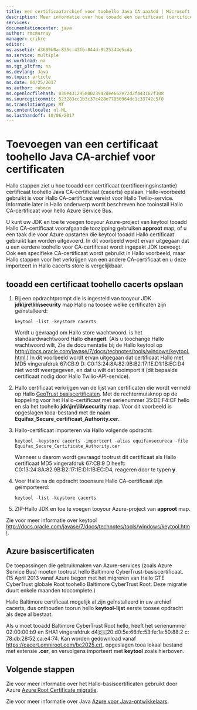 ```yaml
---
title: een certificaatarchief voor toohello Java CA aaaAdd | Microsoft Docs
description: Meer informatie over hoe tooadd een certificaat (certificeringsinstantie) certificaat toohello Java CA-certificaat (cacerts) opslaan voor Twilio-service of Azure Service Bus.
services: 
documentationcenter: java
author: rmcmurray
manager: erikre
editor: 
ms.assetid: d3699b0a-835c-43fb-844d-9c25344e5cda
ms.service: multiple
ms.workload: na
ms.tgt_pltfrm: na
ms.devlang: Java
ms.topic: article
ms.date: 04/25/2017
ms.author: robmcm
ms.openlocfilehash: 030e43129580023942dee662e72d2f443167f308
ms.sourcegitcommit: 523283cc1b3c37c428e77850964dc1c33742c5f0
ms.translationtype: MT
ms.contentlocale: nl-NL
ms.lasthandoff: 10/06/2017
---
```

# <a name="adding-a-certificate-toohello-java-ca-certificates-store"></a>Toevoegen van een certificaat toohello Java CA-archief voor certificaten
Hallo stappen ziet u hoe tooadd een certificaat (certificeringsinstantie) certificaat toohello Java CA-certificaat (cacerts) opslaan. Hallo-voorbeeld gebruikt is voor Hallo CA-certificaat vereist voor Hallo Twilio-service. Informatie later in Hallo onderwerp wordt beschreven hoe tooinstall Hallo CA-certificaat voor hello Azure Service Bus. 

U kunt uw JDK en toe te voegen tooyour Azure-project van keytool tooadd Hallo CA-certificaat voorafgaande toozipping gebruiken **approot** map, of u een taak die voor Azure opstarten die keytool tooadd Hallo certificaat gebruikt kan worden uitgevoerd. In dit voorbeeld wordt ervan uitgegaan dat u een eerdere toohello voor CA-certificaat wordt ingepakt JDK toevoegt. Ook een specifieke CA-certificaat wordt gebruikt in Hallo voorbeeld, maar Hallo stappen voor het verkrijgen van een andere CA-certificaat en u deze importeert in Hallo cacerts store is vergelijkbaar.

## <a name="tooadd-a-certificate-toohello-cacerts-store"></a>tooadd een certificaat toohello cacerts opslaan
1. Bij een opdrachtprompt die is ingesteld van tooyour JDK **jdk\jre\lib\security** map Hallo na toosee welke certificaten zijn geïnstalleerd:
   
    `keytool -list -keystore cacerts`
   
    Wordt u gevraagd om Hallo store wachtwoord. is het standaardwachtwoord Hallo **changeit**. (Als u toochange Hallo wachtwoord wilt, Zie de documentatie bij de Hallo keytool op <http://docs.oracle.com/javase/7/docs/technotes/tools/windows/keytool.html>.) In dit voorbeeld wordt ervan uitgegaan dat certificaat Hallo met MD5 vingerafdruk 67:CB:9 D: C0:13:24:8A:82:9B:B2:17:1E:D1:1B:EC:D4 niet wordt weergegeven, en dat u wilt dat tooimport it (dit bepaalde certificaat nodig door Hallo Twilio-API-service).
2. Hallo certificaat verkrijgen van de lijst van certificaten die wordt vermeld op Hallo [GeoTrust basiscertificaten](http://www.geotrust.com/resources/root-certificates/). Met de rechtermuisknop op de koppeling voor het Hallo-certificaat met serienummer 35:DE:F4:CF hello en sla het toohello **jdk\jre\lib\security** map. Voor dit voorbeeld is opgeslagen tooa-bestand met de naam **Equifax\_Secure\_certificaat\_Authority.cer**.
3. Hallo-certificaat importeren via Hallo volgende opdracht:
   
    `keytool -keystore cacerts -importcert -alias equifaxsecureca -file Equifax_Secure_Certificate_Authority.cer`
   
    Wanneer u daarom wordt gevraagd tootrust dit certificaat als Hallo certificaat MD5 vingerafdruk 67:CB:9 D heeft: C0:13:24:8A:82:9B:B2:17:1E:D1:1B:EC:D4, reageren door te typen **y**.
4. Voer Hallo na de opdracht tooensure Hallo CA-certificaat zijn geïmporteerd:
   
    `keytool -list -keystore cacerts`
5. ZIP-Hallo JDK en toe te voegen tooyour Azure-project van **approot** map.

Zie voor meer informatie over keytool <http://docs.oracle.com/javase/7/docs/technotes/tools/windows/keytool.html>.

## <a name="azure-root-certificates"></a>Azure basiscertificaten
De toepassingen die gebruikmaken van Azure-services (zoals Azure Service Bus) moeten tootrust hello Baltimore CyberTrust-basiscertificaat. (15 April 2013 vanaf Azure begon met het migreren van Hallo GTE CyberTrust globale Root toohello Baltimore CyberTrust Root. Deze migratie duurt enkele maanden toocomplete.)

Hallo Baltimore certificaat mogelijk al zijn geïnstalleerd in uw archief cacerts, dus onthouden toorun hello **keytool-lijst** eerste toosee opdracht als deze al bestaat.

Als u moet tooadd Baltimore CyberTrust Root hello, heeft het serienummer 02:00:00:b9 en SHA1 vingerafdruk d4:de:20:d0:5e:66:fc:53:fe:1a:50:88:2 c: 78:db:28:52:ca:e4:74. Kan worden gedownload vanaf <https://cacert.omniroot.com/bc2025.crt>, opgeslagen tooa lokaal bestand met extensie **.cer**, en vervolgens importeert met **keytool** zoals hierboven.

## <a name="next-steps"></a>Volgende stappen
Zie voor meer informatie over het Hallo-basiscertificaten gebruikt door Azure [Azure Root Certificate migratie](http://blogs.msdn.com/b/windowsazure/archive/2013/03/15/windows-azure-root-certificate-migration.aspx).

Zie voor meer informatie over Java [Azure voor Java-ontwikkelaars](/java/azure).

